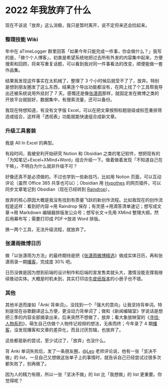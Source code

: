# 2022 年我放弃了什么

现在不该说「放弃」这么消极，我只是暂时离开，说不定将来还会捡起来。

### 整理技能 Wiki

年中在 aTimeLogger 群里回答「如果今年只能完成一件事，你会做什么？」我写的是，「做个个人博客」，初衷是希望系统地把过去所有外发的内容集中起来，方便搜索和回顾，将来写重复话题，可以看到我对同一件事看法的改变，顺便能做一套作品集。

结果我发现这件事实在太机械了，整理了 3 个小时候后就受不了了，放弃。特别是想到朋友圈发了这么东西，结果连个导出功能都没有，在网上找了个工具帮我导出还被系统说用外挂封了 7 天。感慨还是像[张潇雨](https://weibo.com/u/1977585731)那样，就固定发在微博之类的开放平台就挺好，数据集中，有搜索流量，还可以备份。

我现在特想知道，有没有文字版 Excel，可以在把文章按照标题层级或标签重排筛选或组合，这样用「透视表」功能就能快速组合成新文章。

### 升级工具套装

我是 All In Excel 的典型。

有段时间，我被安利开始研究 Notion 和 Obsidian 之类的笔记软件，想把现有的「为知笔记+Excel+XMind+Word」组合升级一下。做着做着发现「不知道自己在干嘛」，不明白为什么就非升级不可？

好像还真不是必须做的。不过也学到一些新技巧，比如用 Notion 页面，可以互动评论（虽然 Office 365 共享也可以）；Obsidian 用 [Hypothes](https://web.hypothes.is/) 的网页插件，可以同步文章笔记到 Obsidian（现在已经转到 [Raindrop](https://raindrop.io/)）。

放弃的核心原因大概是我没有找到有质量飞跃的新创作流程。比如我现在的创作流程是这样：看到好内容→用 Raindrop 保存；有灵感→用滴答清单速记；想写成文章→用 Markdown 编辑器排版发公众号；想写长文→先用 XMind 整理大纲，然后用幕布写；需要打印成 PDF→放进 Word 排版。

换一两个工具，无法升级流程，就放弃了。

### 张潇雨微博日历

做「以张潇雨为方法」的最终期待是把《[张潇雨微博精选](https://rili.zxy.wiki/)》做成实体日历，再和张潇雨录一期[播客](https://www.xiaoyuzhoufm.com/podcast/5e74543a418a84a046c4e50e)，完成度 30% 吧。

日历没做是因为想到前端的设计制作和后端的宣发售卖就头大，激情没能支撑我继续推动实体。大概是时机未到，其实打印店[牛皮纸版本](https://weibo.com/1977585731/MayHr61dy)的小册子也不错。

### 其他

其他半途而废如「Anki 背单词」，没找到一个「强大的意向」让我坚持背单词。特别是现在谷歌翻译这么方便，更没动力背单词了；做和《新闻编辑室》学说话是想把三季的内容全部摘录出来，后来突然不想做了，放弃；看大象放映室的《[寻找·人物系列](https://space.bilibili.com/49246269/channel/collectiondetail?sid=20179)》，萌生自己仿做个人物传记视频的想法，无疾而终；今年录了 4 期[播客](https://pan.baidu.com/s/1HboXmZ7N0rFr66Y45HrODw?pwd=a5ej)，没发现播客和文章的差异化，而且讨厌剪辑，也放弃了。

这些都是新的尝试，至少试过了，「放弃」也没什么。

背 Anki 单词失败后，发了一条朋友圈，@[Leo](https://www.zhihu.com/people/LearnHacks) 老师评论说，他有一张「坚决不做」的 list，一旦自己又想做这张单子上的事情时，就告诉自己已经尝试过很多次都失败了，别再做了。

因为人的精力有限，所以一张「坚决不做」的 list 比「我想做」的 list 更重要。你觉得呢？